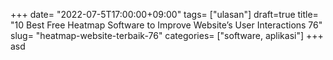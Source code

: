 +++
date= "2022-07-5T17:00:00+09:00"
tags= ["ulasan"]
draft=true
title= "10 Best Free Heatmap Software to Improve Website’s User Interactions        76"
slug= "heatmap-website-terbaik-76"
categories= ["software, aplikasi"]
+++
asd

